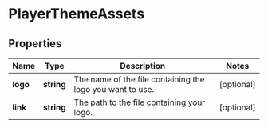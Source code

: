 
# PlayerThemeAssets

## Properties

Name | Type | Description | Notes
------------ | ------------- | ------------- | -------------
**logo** | **string** | The name of the file containing the logo you want to use. |  [optional]
**link** | **string** | The path to the file containing your logo. |  [optional]



